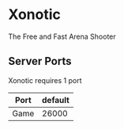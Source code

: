 # Xonotic

The Free and Fast Arena Shooter

## Server Ports

Xonotic requires 1 port

| Port  | default |
|-------|---------|
| Game  | 26000   |